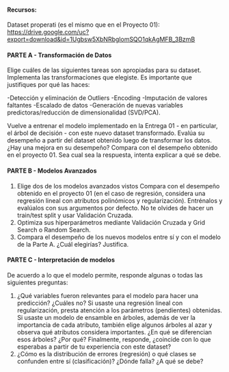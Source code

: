 #### Recursos:
Dataset properati (es el mismo que en el Proyecto 01): https://drive.google.com/uc?export=download&id=1Ugbsw5XbNRbglomSQO1qkAgMFB_3BzmB

#### PARTE A - Transformación de Datos

Elige cuáles de las siguientes tareas son apropiadas para su dataset. Implementa las transformaciones que elegiste. Es importante que justifiques por qué las haces:

-Detección y eliminación de Outliers
-Encoding
-Imputación de valores faltantes
-Escalado de datos
-Generación de nuevas variables predictoras/reducción de dimensionalidad (SVD/PCA).

Vuelve a entrenar el modelo implementado en la Entrega 01 - en particular, el árbol de decisión - con este nuevo dataset transformado. Evalúa su desempeño a partir del dataset obtenido luego de transformar los datos. ¿Hay una mejora en su desempeño? Compara con el desempeño obtenido en el proyecto 01. Sea cual sea la respuesta, intenta explicar a qué se debe.

#### PARTE B - Modelos Avanzados

1) Elige dos de los modelos avanzados vistos Compara con el desempeño obtenido en el proyecto 01 (en el caso de regresión, considera una regresión lineal con atributos polinómicos y regularización). Entrénalos y evalúalos con sus argumentos por defecto. No te olvides de hacer un train/test split y usar Validación Cruzada.
2) Optimiza sus hiperparámetros mediante Validación Cruzada y Grid Search o Random Search.
3) Compara el desempeño de los nuevos modelos entre sí y con el modelo de la Parte A. ¿Cuál elegirías? Justifica.

#### PARTE C - Interpretación de modelos

De acuerdo a lo que el modelo permite, responde algunas o todas las siguientes preguntas:

1) ¿Qué variables fueron relevantes para el modelo para hacer una predicción? ¿Cuáles no? Si usaste una regresión lineal con regularización, presta atención a los parámetros (pendientes) obtenidas. Si usaste un modelo de ensamble en árboles, además de ver la importancia de cada atributo, también elige algunos árboles al azar y observa qué atributos considera importantes. ¿En qué se diferencian esos árboles? ¿Por qué? Finalmente, responde, ¿coincide con lo que esperabas a partir de tu experiencia con este dataset?
2) ¿Cómo es la distribución de errores (regresión) o qué clases se confunden entre sí (clasificación)? ¿Dónde falla? ¿A qué se debe?

